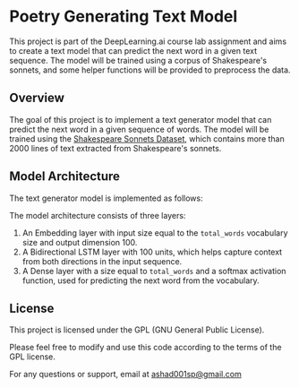 # Poetry Generating Text Model

This project is part of the DeepLearning.ai course lab assignment and aims to create a text model that can predict the next word in a given text sequence. The model will be trained using a corpus of Shakespeare's sonnets, and some helper functions will be provided to preprocess the data.

## Overview

The goal of this project is to implement a text generator model that can predict the next word in a given sequence of words. The model will be trained using the [Shakespeare Sonnets Dataset](https://www.opensourceshakespeare.org/views/sonnets/sonnet_view.php?range=viewrange&sonnetrange1=1&sonnetrange2=154), which contains more than 2000 lines of text extracted from Shakespeare's sonnets.

## Model Architecture

The text generator model is implemented as follows:



The model architecture consists of three layers:
1. An Embedding layer with input size equal to the `total_words` vocabulary size and output dimension 100.
2. A Bidirectional LSTM layer with 100 units, which helps capture context from both directions in the input sequence.
3. A Dense layer with a size equal to `total_words` and a softmax activation function, used for predicting the next word from the vocabulary.

## License

This project is licensed under the GPL (GNU General Public License).

Please feel free to modify and use this code according to the terms of the GPL license.

For any questions or support, email at [ashad001sp@gmail.com](ashad001sp@gmail.com)


